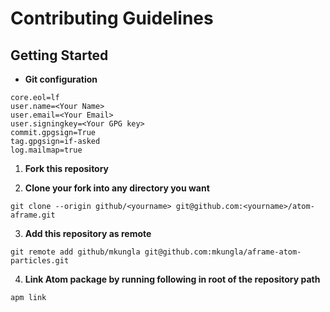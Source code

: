 # Contributing Guidelines

## Getting Started


- **Git configuration**

```
core.eol=lf
user.name=<Your Name>
user.email=<Your Email>
user.signingkey=<Your GPG key>
commit.gpgsign=True
tag.gpgsign=if-asked
log.mailmap=true
```

1. **Fork this repository**

2. **Clone your fork into any directory you want**

```
git clone --origin github/<yourname> git@github.com:<yourname>/atom-aframe.git
```

3. **Add this repository as remote**

```
git remote add github/mkungla git@github.com:mkungla/aframe-atom-particles.git
```

4. **Link Atom package by running following in root of the repository path**

```
apm link
```
